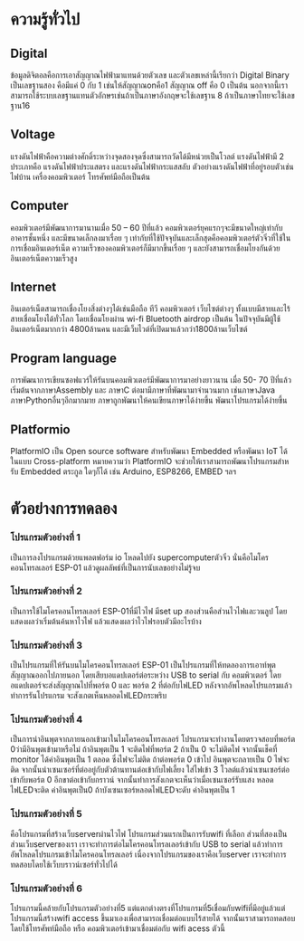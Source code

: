 # ความรู้ทั่วไป

## Digital

ข้อมูลดิจิตอลคือการเอาสัญญาณไฟฟ้ามาแทนด้วยตัวเลข และตัวเลขเหล่านี้เรียกว่า Digital Binary เป็นเลขฐานสอง คือมีแค่ 0 กับ 1 เช่นให้สัญญาณonคือ1 สัญญาณ off คือ 0 เป็นต้น นอกจากนี้เราสามารถใช้ระบบเลขฐานแทนตัวอักษรเช่นถ้าเป็นภาษาอังกฤษจะใช้เลขฐาน 8 ถ้าเป็นภาษาไทยจะใช้เลขฐาน16

## Voltage

แรงดันไฟฟ้าคือความต่างศักดิ์ระหว่างจุดสองจุดซึ่งสามารถวัดได้มีหน่วยเป็นโวลต์ แรงดันไฟฟ้ามี 2 ประเภทคือ แรงดันไฟฟ้าประแสตรง และแรงดันไฟฟ้ากระแสสลับ ตัวอย่างแรงดันไฟฟ้าที่อยู่รอบตัวเช่น ไฟบ้าน เครื่องคอมพิวเตอร์ โทรศัพท์มือถือเป็นต้น

## Computer

คอมพิวเตอร์มีพัฒนาการมานานเมื่อ 50 – 60 ปีที่แล้ว คอมพิวเตอร์ยุคแรกๆจะมีขนาดใหญ่เท่ากับอาคารชั้นหนึ่ง และมีขนาดเล็กลงมาเรื่อย ๆ เท่ากับที่ใช้ปัจจุบันและเล็กสุดคือคอมพิวเตอร์ตัวจิ๋วที่ใช้ในการเชื่อมอินเตอร์เน็ต ความเร็วของคอมพิวเตอร์ก็มีมากขึ้นเรื่อย ๆ และยังสามารถเชื่อมโยงกันด้วยอินเตอร์เน็ตความเร็วสูง

## Internet

อินเตอร์เน็ตสามารถเชื่องโยงสิ่งต่างๆได้เช่นมือถือ ทีวี คอมพิวเตอร์ เว็บไซต์ต่างๆ ทั้งแบบมีสายและไร้สายเชื่อมโยงได้ทั่วโลก โดยเชื่อมโยงผ่าน wi-fi Bluetooth airdrop เป็นต้น ในปัจจุบันมีผู้ใช้อินเตอร์เน็ตมากกว่า 4800ล้านคน และมีเว็บไวต์ที่เปิดมาแล้วกว่า1800ล้านเว็บไซต์

## Program language

การพัฒนาการเขียนซอฟแวร์ให้รันบนคอมพิวเตอร์มีพัฒนาการมาอย่างยาวนาน เมื่อ 50- 70 ปีที่แล้ว เริ่มต้นจากภาษาAssembly และ ภาษาC ต่อมามีภาษาที่พัฒนามาจำนวนมาก เช่นภาษาJava ภาษาPythonอื่นๆอีกมากมาย ภาษาถูกพัฒนาให้คนเขียนภาษาได้ง่ายขึ้น พัฒนาโปรแกรมได้ง่ายขึ้น

## Platformio

PlatformIO เป็น Open source software สําหรับพัฒนา Embedded หรือพัฒนา IoT ได้ในแบบ Cross-platform หมายความว่า PlatformIO จะช่วยให้เราสามารถพัฒนาโปรแกรมสําหรับ Embedded ตระกูล ใดๆก็ได้ เช่น Arduino, ESP8266, EMBED ฯลฯ

# ตัวอย่างการทดลอง

### โปรแกรมตัวอย่างที่ 1
เป็นการลงโปรแกรมด้วยแพลตฟอร์ม io โหลดไปยัง supercomputerตัวจิ๋ว นั่นคือไมโครคอนโทรลเลอร์ ESP-01 แล้วดูผลลัพธ์ที่เป็นการนับเลขอย่างไม่รู้จบ

### โปรแกรมตัวอย่างที่ 2 
เป็นการใช้ไมโครคอนโทรลเลอร์ ESP-01ที่มีไวไฟ มีset up สองส่วนคือส่วนไวไฟและวนลูป โดยแสดงผลว่าเริ่มต้นค้นหาไวไฟ แล้วแสดงผลว่าไวไฟรอบตัวมีอะไรบ้าง

### โปรแกรมตัวอย่างที่ 3
เป็นโปรแกรมที่ให้รันบนไมโครคอนโทรลเลอร์ ESP-01 เป็นโปรแกรมที่ให้ทดลองการเอาท์พุตสัญญาณออกไปภายนอก โดยเสียบอแดปเตอร์ต่อระหว่าง USB to serial กับ คอมพิวเตอร์ โดยอแดปเตอร์จะส่งสัญญาณไปที่พอร์ต 0 และ พอร์ต 2 ที่ต่อกับไฟLED หลังจากอัพโหลดโปรแกรมแล้วทำการรันโปรแกรม จะสังเกตเห็นหลอดไฟLEDกระพริบ

### โปรแกรมตัวอย่างที่ 4  
เป็นการนำอินพุตจากภายนอกเข้ามาในไมโครคอนโทรลเลอร์ โปรแกรมจะทำงานโดยตรวจสอบที่พอร์ต 0ว่ามีอินพุตเข้ามาหรือไม่ ถ้าอินพุตเป็น 1 จะติดไฟที่พอร์ต 2 ถ้าเป็น 0 จะไม่ติดไฟ จากนั้นเช็คที่ monitor ได้ค่าอินพุตเป็น 1 ตลอด ซึ่งไฟจะไม่ติด ถ้าต่อพอร์ต 0 เข้าไป อินพุตจะกลายเป็น 0 ไฟจะติด จากนั้นนำเซนเซอร์ที่ต่ออยู่กับตัวต้านทานต่อเข้ากับไฟเลี้ยง ใส่ไฟเข้า 3 โวลต์แล้วนำเซนเซอร์ต่อเข้ากับพอร์ต 0 อีกขาต่อเข้ากับกราวน์ จากนั้นทำการสังเกตจะเห็นว่าเมื่อเซนเซอร์รับแสง หลอดไฟLEDจะติด ค่าอินพุตเป็น0 ถ้าบังเซนเซอร์หลอดไฟLEDจะดับ ค่าอินพุตเป็น 1

### โปรแกรมตัวอย่างที่ 5 
คือโปรแกรมที่สร้างเว็บserverผ่านไวไฟ โปรแกรมส่วนแรกเป็นการรับwifi ที่เลือก ส่วนที่สองเป็นส่วนเว็บserverของเรา เราจะทำการต่อไมโครคอนโทรลเลอร์เข้ากับ USB to serial แล้วทำการอัพโหลดโปรแกรมเข้าไมโครคอนโทรลเลอร์ เนื่องจากโปรแกรมของเราคือเว็บserver เราจะทำการทดสอบโดยใช้เว็บบราวน์เซอร์ทั่วไปได้

### โปรแกรมตัวอย่างที่ 6 
โปรแกรมนี้คล้ายกับโปรแกรมตัวอย่างที่5 แต่แตกต่างตรงที่โปรแกรมที่5เชื่อมกับwifiที่มีอยู่แล้วแต่โปรแกรมนี้สร้างwifi access ขึ้นมาเองเพื่อสามารถเชื่อมต่อแบบไร้สายได้ จากนั้นเราสามารถทดสอบโดยใช้โทรศัพท์มือถือ หรือ คอมพิวเตอร์เข้ามาเชื่อมต่อกับ wifi acess ตัวนี้
